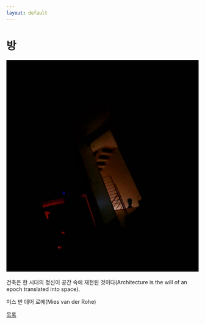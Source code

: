 ```yaml
---
layout: default
---
```

# 방

![room](./room.jpg)

건축은 한 시대의 정신이 공간 속에 재현된 것이다(Architecture is the will of an epoch translated into space).  

미스 반 데어 로에(Mies van der Rohe)

<div class="pagination">
  <a href="{{ '/List/Doodles/doodles.html' | relative_url }}" class="prev-button">목록</a>
</div>